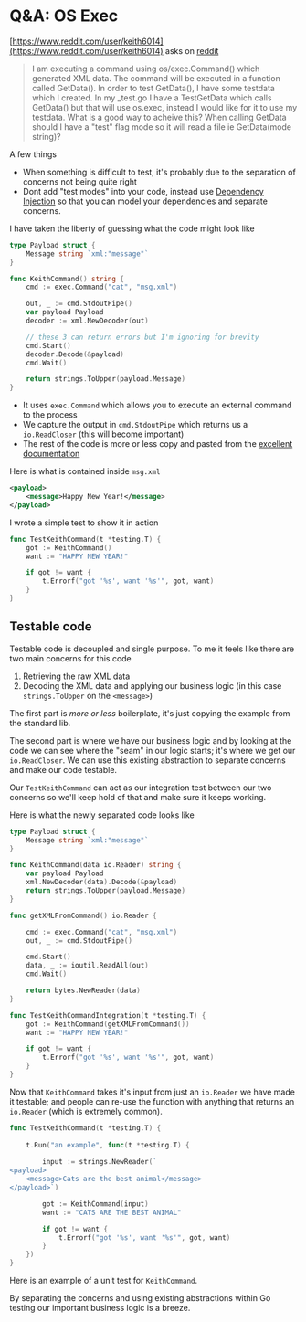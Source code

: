 # Q&A: OS Exec

[https://www.reddit.com/user/keith6014](https://www.reddit.com/user/keith6014) asks on [reddit](https://www.reddit.com/r/golang/comments/aaz8ji/testdata_and_function_setup_help/)

> I am executing a command using os/exec.Command() which generated XML data. The command will be executed in a function called GetData().
> In order to test GetData(), I have some testdata which I created.
> In my _test.go I have a TestGetData which calls GetData() but that will use os.exec, instead I would like for it to use my testdata.
> What is a good way to acheive this? When calling GetData should I have a "test" flag mode so it will read a file ie GetData(mode string)?

A few things

- When something is difficult to test, it's probably due to the separation of concerns not being quite right
- Dont add "test modes" into your code, instead use [Dependency Injection](/dependency-injection.md) so that you can model your dependencies and separate concerns. 

I have taken the liberty of guessing what the code might look like

```go
type Payload struct {
	Message string `xml:"message"`
}

func KeithCommand() string {
	cmd := exec.Command("cat", "msg.xml")

	out, _ := cmd.StdoutPipe()
	var payload Payload
	decoder := xml.NewDecoder(out)

	// these 3 can return errors but I'm ignoring for brevity
	cmd.Start()
	decoder.Decode(&payload)
	cmd.Wait()

	return strings.ToUpper(payload.Message)
}
```

- It uses `exec.Command` which allows you to execute an external command to the process
- We capture the output in `cmd.StdoutPipe` which returns us a `io.ReadCloser` (this will become important)
- The rest of the code is more or less copy and pasted from the [excellent documentation](https://golang.org/pkg/os/exec/#example_Cmd_StdoutPipe) 

Here is what is contained inside `msg.xml`

```xml
<payload>
    <message>Happy New Year!</message>
</payload>
```

I wrote a simple test to show it in action

```go
func TestKeithCommand(t *testing.T) {
	got := KeithCommand()
	want := "HAPPY NEW YEAR!"

	if got != want {
		t.Errorf("got '%s', want '%s'", got, want)
	}
}
```

## Testable code

Testable code is decoupled and single purpose. To me it feels like there are two main concerns for this code

1. Retrieving the raw XML data
2. Decoding the XML data and applying our business logic (in this case `strings.ToUpper` on the `<message>`)

The first part is _more or less_ boilerplate, it's just copying the example from the standard lib. 

The second part is where we have our business logic and by looking at the code we can see where the "seam" in our logic starts; it's where we get our `io.ReadCloser`. We can use this existing abstraction to separate concerns and make our code testable.

Our `TestKeithCommand` can act as our integration test between our two concerns so we'll keep hold of that and make sure it keeps working.

Here is what the newly separated code looks like

```go
type Payload struct {
	Message string `xml:"message"`
}

func KeithCommand(data io.Reader) string {
	var payload Payload
	xml.NewDecoder(data).Decode(&payload)
	return strings.ToUpper(payload.Message)
}

func getXMLFromCommand() io.Reader {

	cmd := exec.Command("cat", "msg.xml")
	out, _ := cmd.StdoutPipe()

	cmd.Start()
	data, _ := ioutil.ReadAll(out)
	cmd.Wait()

	return bytes.NewReader(data)
}

func TestKeithCommandIntegration(t *testing.T) {
	got := KeithCommand(getXMLFromCommand())
	want := "HAPPY NEW YEAR!"

	if got != want {
		t.Errorf("got '%s', want '%s'", got, want)
	}
}
```

Now that `KeithCommand` takes it's input from just an `io.Reader` we have made it testable; and people can re-use the function with anything that returns an `io.Reader` (which is extremely common).

```go
func TestKeithCommand(t *testing.T) {
	
	t.Run("an example", func(t *testing.T) {
		
		input := strings.NewReader(`
<payload>
    <message>Cats are the best animal</message>
</payload>`)

		got := KeithCommand(input)
		want := "CATS ARE THE BEST ANIMAL"

		if got != want {
			t.Errorf("got '%s', want '%s'", got, want)
		}
	})
}
```

Here is an example of a unit test for `KeithCommand`. 

By separating the concerns and using existing abstractions within Go testing our important business logic is a breeze.
